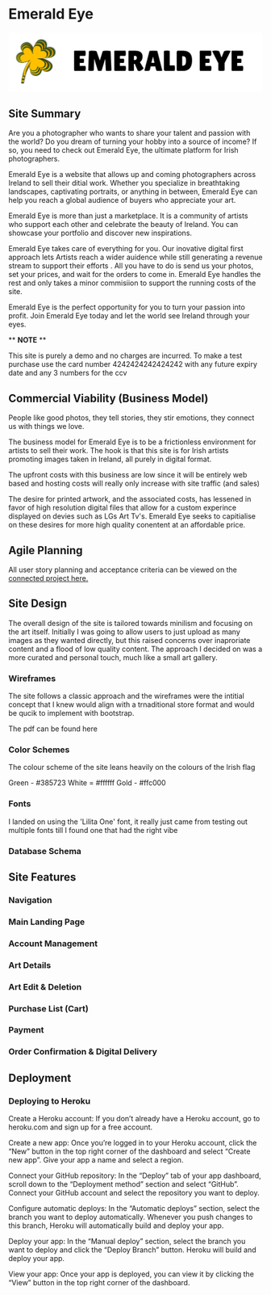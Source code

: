 # Emerald Eye

![Logo](assets/docs/brand_logo.png)

## Site Summary

Are you a photographer who wants to share your talent and passion with the world? Do you dream of turning your hobby into a source of income? If so, you need to check out Emerald Eye, the ultimate platform for Irish photographers. 

Emerald Eye is a website that allows up and coming photographers across Ireland to sell their ditial work. Whether you specialize in breathtaking landscapes, captivating portraits, or anything in between, Emerald Eye can help you reach a global audience of buyers who appreciate your art. 

Emerald Eye is more than just a marketplace. It is a community of artists who support each other and celebrate the beauty of Ireland. You can showcase your portfolio and discover new inspirations. 

Emerald Eye takes care of everything for you. Our inovative digital first approach lets Artists reach a wider auidence while still generating a revenue stream to support their efforts . All you have to do is send us your photos, set your prices, and wait for the orders to come in. Emerald Eye handles the rest and only takes a minor commisiion to support the running costs of the site. 

Emerald Eye is the perfect opportunity for you to turn your passion into profit. Join Emerald Eye today and let the world see Ireland through your eyes. 

** **NOTE** **

This site is purely a demo and no charges are incurred.
To make a test purchase use the card number 4242424242424242 with any future expiry date and any 3 numbers for the ccv

## Commercial Viability (Business Model) 

People like good photos, they tell stories, they stir emotions, they connect us with things we love. 

The business model for Emerald Eye is to be a frictionless environment for artists to sell their work. The hook is that this site is for Irish artists promoting images taken in Ireland, all purely in digital format. 

The upfront costs with this business are low since it will be entirely web based and hosting costs will really only increase with site traffic (and sales) 

The desire for printed artwork, and the associated costs, has lessened in favor of high resolution digital files that allow for a custom experince displayed on devies such as LGs Art Tv's. Emerald Eye seeks to capitialise on these desires for more high quality conentent at an affordable price.

## Agile Planning

All user story planning and acceptance criteria can be viewed on the [connected project here.](https://github.com/users/Will-Griffiths-Ireland/projects/4/views/2)

## Site Design

The overall design of the site is tailored towards minilism and focusing on the art itself. Initially I was going to allow users to just upload as many images as they wanted directly, but this raised concerns over inaproriate content and a flood of low quality content. The approach I decided on was a more curated and personal touch, much like a small art gallery.



### Wireframes

The site follows a classic approach and the wireframes were the intitial concept that I knew would align with a trnaditional store format and would be qucik to implement with bootstrap.

The pdf can be found here

### Color Schemes

The colour scheme of the site leans heavily on the colours of the Irish flag

Green - #385723
White = #ffffff
Gold - #ffc000

### Fonts

I landed on using the 'Lilita One' font, it really just came from testing out multiple fonts till I found one that had the right vibe

### Database Schema

## Site Features

### Navigation

### Main Landing Page

### Account Management

### Art Details

### Art Edit & Deletion

### Purchase List (Cart)

### Payment

### Order Confirmation & Digital Delivery

## Deployment

### Deploying to Heroku

Create a Heroku account: If you don’t already have a Heroku account, go to heroku.com and sign up for a free account.

Create a new app: Once you’re logged in to your Heroku account, click the “New” button in the top right corner of the dashboard and select “Create new app”. Give your app a name and select a region.

Connect your GitHub repository: In the “Deploy” tab of your app dashboard, scroll down to the “Deployment method” section and select “GitHub”. Connect your GitHub account and select the repository you want to deploy.

Configure automatic deploys: In the “Automatic deploys” section, select the branch you want to deploy automatically. Whenever you push changes to this branch, Heroku will automatically build and deploy your app.

Deploy your app: In the “Manual deploy” section, select the branch you want to deploy and click the “Deploy Branch” button. Heroku will build and deploy your app.

View your app: Once your app is deployed, you can view it by clicking the “View” button in the top right corner of the dashboard.


